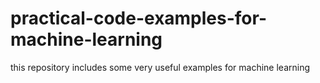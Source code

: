 # practical-code-examples-for-machine-learning
this repository includes some very useful examples for machine learning
